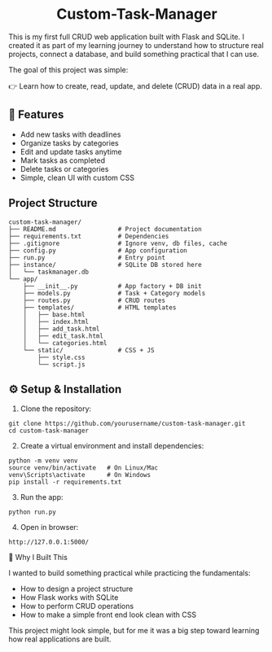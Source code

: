 <h1 align="center">Custom-Task-Manager</h1>


This is my first full CRUD web application built with Flask and SQLite.
I created it as part of my learning journey to understand how to structure real projects, connect a database, and build something practical that I can use.

The goal of this project was simple:

👉 Learn how to create, read, update, and delete (CRUD) data in a real app.


## 🚀 Features

 - Add new tasks with deadlines
 - Organize tasks by categories
 - Edit and update tasks anytime
 - Mark tasks as completed
 - Delete tasks or categories
 - Simple, clean UI with custom CSS


## Project Structure

    custom-task-manager/
    ├── README.md                 # Project documentation
    ├── requirements.txt          # Dependencies
    ├── .gitignore                # Ignore venv, db files, cache
    ├── config.py                 # App configuration
    ├── run.py                    # Entry point
    ├── instance/                 # SQLite DB stored here
    │   └── taskmanager.db
    └── app/
        ├── __init__.py           # App factory + DB init
        ├── models.py             # Task + Category models
        ├── routes.py             # CRUD routes
        ├── templates/            # HTML templates
        │   ├── base.html
        │   ├── index.html
        │   ├── add_task.html
        │   ├── edit_task.html
        │   └── categories.html
        └── static/               # CSS + JS
            ├── style.css
            └── script.js


## ⚙️ Setup & Installation

1. Clone the repository:
```
git clone https://github.com/yourusername/custom-task-manager.git
cd custom-task-manager
```

2. Create a virtual environment and install dependencies:
```
python -m venv venv
source venv/bin/activate   # On Linux/Mac
venv\Scripts\activate      # On Windows
pip install -r requirements.txt
```

3. Run the app:
```
python run.py
```

4. Open in browser:
```
http://127.0.0.1:5000/
```


🎯 Why I Built This

I wanted to build something practical while practicing the fundamentals:

 - How to design a project structure
 - How Flask works with SQLite
 - How to perform CRUD operations
 - How to make a simple front end look clean with CSS

This project might look simple, but for me it was a big step toward learning how real applications are built.

